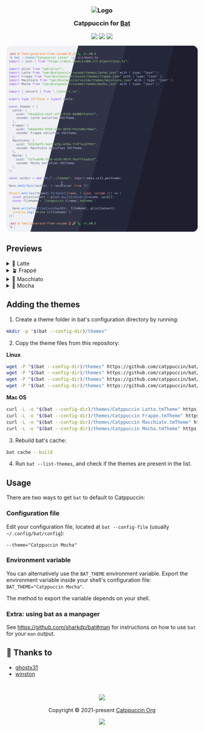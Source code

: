 <h3 align="center">
	<img src="https://raw.githubusercontent.com/catppuccin/catppuccin/main/assets/logos/exports/1544x1544_circle.png" width="100" alt="Logo"/><br/>
	<img src="https://raw.githubusercontent.com/catppuccin/catppuccin/main/assets/misc/transparent.png" height="30" width="0px"/>
	Catppuccin for <a href="https://github.com/sharkdp/bat">Bat</a>
	<img src="https://raw.githubusercontent.com/catppuccin/catppuccin/main/assets/misc/transparent.png" height="30" width="0px"/>
</h3>

<p align="center">
	<a href="https://github.com/catppuccin/bat/stargazers"><img src="https://img.shields.io/github/stars/catppuccin/bat?colorA=363a4f&colorB=b7bdf8&style=for-the-badge"></a>
	<a href="https://github.com/catppuccin/bat/issues"><img src="https://img.shields.io/github/issues/catppuccin/bat?colorA=363a4f&colorB=f5a97f&style=for-the-badge"></a>
	<a href="https://github.com/catppuccin/bat/contributors"><img src="https://img.shields.io/github/contributors/catppuccin/bat?colorA=363a4f&colorB=a6da95&style=for-the-badge"></a>
</p>

<p align="center">
	<img src="assets/preview.webp"/>
</p>

## Previews

<details>
<summary>🌻 Latte</summary>
<img src="assets/latte.webp"/>
</details>
<details>
<summary>🪴 Frappé</summary>
<img src="assets/frappe.webp"/>
</details>
<details>
<summary>🌺 Macchiato</summary>
<img src="assets/macchiato.webp"/>
</details>
<details>
<summary>🌿 Mocha</summary>
<img src="assets/mocha.webp"/>
</details>

## Adding the themes

1. Create a theme folder in bat's configuration directory by running:

```bash
mkdir -p "$(bat --config-dir)/themes"
```

2. Copy the theme files from this repository:

**Linux**

```bash
wget -P "$(bat --config-dir)/themes" https://github.com/catppuccin/bat/raw/main/themes/Catppuccin%20Latte.tmTheme
wget -P "$(bat --config-dir)/themes" https://github.com/catppuccin/bat/raw/main/themes/Catppuccin%20Frappe.tmTheme
wget -P "$(bat --config-dir)/themes" https://github.com/catppuccin/bat/raw/main/themes/Catppuccin%20Macchiato.tmTheme
wget -P "$(bat --config-dir)/themes" https://github.com/catppuccin/bat/raw/main/themes/Catppuccin%20Mocha.tmTheme
```

**Mac OS**
```bash
curl -L -o "$(bat --config-dir)/themes/Catppuccin Latte.tmTheme" https://github.com/catppuccin/bat/raw/main/themes/Catppuccin%20Latte.tmTheme
curl -L -o "$(bat --config-dir)/themes/Catppuccin Frappe.tmTheme" https://github.com/catppuccin/bat/raw/main/themes/Catppuccin%20Frappe.tmTheme
curl -L -o "$(bat --config-dir)/themes/Catppuccin Macchiato.tmTheme" https://github.com/catppuccin/bat/raw/main/themes/Catppuccin%20Macchiato.tmTheme
curl -L -o "$(bat --config-dir)/themes/Catppuccin Mocha.tmTheme" https://github.com/catppuccin/bat/raw/main/themes/Catppuccin%20Mocha.tmTheme
```


3. Rebuild bat's cache:

```bash
bat cache --build
```

4. Run `bat --list-themes`, and check if the themes are present in the list.

## Usage

There are two ways to get `bat` to default to Catppuccin:

### Configuration file

Edit your configuration file, located at `bat --config-file` (usually `~/.config/bat/config`):

```
--theme="Catppuccin Mocha"
```

### Environment variable

You can alternatively use the `BAT_THEME` environment variable. Export the environment variable inside your shell's configuration file: `BAT_THEME="Catppuccin Mocha"`.

The method to export the variable depends on your shell.

### Extra: using bat as a manpager

See https://github.com/sharkdp/bat#man for instructions on how to use `bat` for your `man` output.

## 💝 Thanks to

- [ghostx31](https://github.com/ghostx31)
- [winston](https://github.com/nekowinston)

&nbsp;

<p align="center">
	<img src="https://raw.githubusercontent.com/catppuccin/catppuccin/main/assets/footers/gray0_ctp_on_line.svg?sanitize=true" />
</p>

<p align="center">
	Copyright &copy; 2021-present <a href="https://github.com/catppuccin" target="_blank">Catppuccin Org</a>
</p>

<p align="center">
	<a href="https://github.com/catppuccin/catppuccin/blob/main/LICENSE"><img src="https://img.shields.io/static/v1.svg?style=for-the-badge&label=License&message=MIT&logoColor=d9e0ee&colorA=363a4f&colorB=b7bdf8"/></a>
</p>
